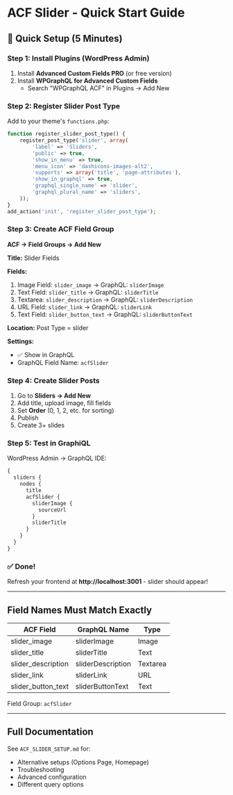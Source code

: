 # ACF Slider - Quick Start Guide

## 🚀 Quick Setup (5 Minutes)

### Step 1: Install Plugins (WordPress Admin)

1. Install **Advanced Custom Fields PRO** (or free version)
2. Install **WPGraphQL for Advanced Custom Fields**
   - Search "WPGraphQL ACF" in Plugins → Add New

### Step 2: Register Slider Post Type

Add to your theme's `functions.php`:

```php
function register_slider_post_type() {
    register_post_type('slider', array(
        'label' => 'Sliders',
        'public' => true,
        'show_in_menu' => true,
        'menu_icon' => 'dashicons-images-alt2',
        'supports' => array('title', 'page-attributes'),
        'show_in_graphql' => true,
        'graphql_single_name' => 'slider',
        'graphql_plural_name' => 'sliders',
    ));
}
add_action('init', 'register_slider_post_type');
```

### Step 3: Create ACF Field Group

**ACF → Field Groups → Add New**

**Title:** Slider Fields

**Fields:**
1. Image Field: `slider_image` → GraphQL: `sliderImage`
2. Text Field: `slider_title` → GraphQL: `sliderTitle`
3. Textarea: `slider_description` → GraphQL: `sliderDescription`
4. URL Field: `slider_link` → GraphQL: `sliderLink`
5. Text Field: `slider_button_text` → GraphQL: `sliderButtonText`

**Location:** Post Type = slider

**Settings:**
- ✅ Show in GraphQL
- GraphQL Field Name: `acfSlider`

### Step 4: Create Slider Posts

1. Go to **Sliders → Add New**
2. Add title, upload image, fill fields
3. Set **Order** (0, 1, 2, etc. for sorting)
4. Publish
5. Create 3+ slides

### Step 5: Test in GraphiQL

WordPress Admin → GraphQL IDE:

```graphql
{
  sliders {
    nodes {
      title
      acfSlider {
        sliderImage {
          sourceUrl
        }
        sliderTitle
      }
    }
  }
}
```

### ✅ Done!

Refresh your frontend at **http://localhost:3001** - slider should appear!

---

## Field Names Must Match Exactly

| ACF Field | GraphQL Name | Type |
|-----------|--------------|------|
| slider_image | sliderImage | Image |
| slider_title | sliderTitle | Text |
| slider_description | sliderDescription | Textarea |
| slider_link | sliderLink | URL |
| slider_button_text | sliderButtonText | Text |

Field Group: `acfSlider`

---

## Full Documentation

See `ACF_SLIDER_SETUP.md` for:
- Alternative setups (Options Page, Homepage)
- Troubleshooting
- Advanced configuration
- Different query options
